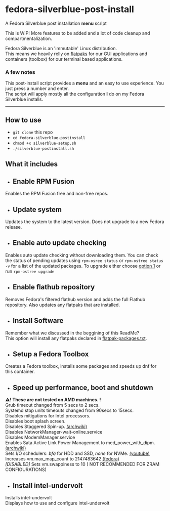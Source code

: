 # fedora-silverblue-post-install
A Fedora Silverblue post installation **menu** script  
  
This is WIP! More features to be added and a lot of code cleanup and compartmentalization.  
  
Fedora Silverblue is an 'immutable' Linux distribution.  
This means we heavily relly on [flatpaks](https://www.flatpak.org/) for our GUI applications and containers (toolbox) for our terminal based applications.  

### A few notes
This post-install script provides a **menu** and an easy to use experience. You just press a number and enter.  
The script will apply mostly all the configuration **I** do on my Fedora Silverblue installs.

---
## How to use
- `git clone` this repo  
- `cd fedora-silverblue-postinstall`  
- `chmod +x silverblue-setup.sh`  
- `./silverblue-postinstall.sh`
  
## What it includes
- ## Enable RPM Fusion
Enables the RPM Fusion free and non-free repos.

- ## Update system
Updates the system to the latest version. Does not upgrade to a new Fedora release.

- ## Enable auto update checking
Enables auto update checking without downloading them. You can check the status of pending updates using `rpm-osree status` or `rpm-ostree status -v` for a list of the updated packages. To upgrade either choose [option 1](#update-system) or run `rpm-ostree upgrade`

- ## Enable flathub repository
Removes Fedora's filtered flathub version and adds the full Flathub repository. Also updates any flatpaks that are installed.

- ## Install Software
Remember what we discussed in the beggining of this ReadMe?  
This option will install any flatpaks declared in [flatpak-packages.txt](./flatpak-packages.txt).

- ## Setup a Fedora Toolbox
Creates a Fedora toolbox, installs some packages and speeds up dnf for this container.

- ## Speed up performance, boot and shutdown
:warning:**! These are not tested on AMD machines. !**  
Grub timeout changed from 5 secs to 2 secs.  
Systemd stop units timeouts changed from 90secs to 15secs.  
Disables mitigations for Intel processors.  
Disables boot splash screen.  
Disables Staggered Spin-up. [(archwiki)](https://wiki.archlinux.org/title/Improving_performance/Boot_process#Staggered_spin-up)  
Disables NetworkManager-wait-online.service  
Disables ModemManager.service  
Enables Sata Active Link Power Management to med_power_with_dipm. [(archwiki)](https://wiki.archlinux.org/title/Power_management#SATA_Active_Link_Power_Management)  
Sets I/O schedulers: *bfq* for HDD and SSD, *none* for NVMe. [(youtube)](https://youtu.be/1B3P3OziWlI)  
Increases vm.max_map_count to 2147483642 [(fedora)](https://fedoraproject.org/wiki/Changes/IncreaseVmMaxMapCount)  
*[DISABLED]* Sets vm.swappiness to 10 ( NOT RECOMMENDED FOR ZRAM CONFIGURATIONS) 

- ## Install intel-undervolt
Installs intel-undervolt  
Displays how to use and configure intel-undervolt
